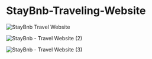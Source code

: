 # StayBnb-Traveling-Website
![StayBnb Travel Website](https://github.com/XolaniLan/StayBnb-Traveling-Website/assets/140137794/61686cef-85e3-44d4-9776-35ae9800611e)

![StayBnb - Travel Website (2)](https://github.com/XolaniLan/StayBnb-Traveling-Website/assets/140137794/1cb58406-5fad-4d7e-aaab-91cadcc526f8)

![StayBnb - Travel Website (3)](https://github.com/XolaniLan/StayBnb-Traveling-Website/assets/140137794/5edfd247-f79a-4f0f-91fc-455bf3fb883c)


